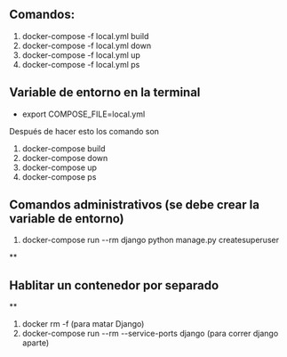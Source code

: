 ## **Comandos:**

  

 1. docker-compose -f local.yml build
 2. docker-compose -f local.yml down
 3.  docker-compose -f local.yml up
 4.  docker-compose -f local.yml ps
      

## Variable de entorno en la terminal

 - export COMPOSE_FILE=local.yml

Después de hacer esto los comando son

 1. docker-compose build
 2. docker-compose down
 3. docker-compose up
 4. docker-compose ps
  

## **Comandos administrativos (se debe crear la variable de entorno)**

 1. docker-compose run --rm django python manage.py createsuperuser
  
**

## Hablitar un contenedor por separado

**

 1. docker rm -f <ID> (para matar Django)
 2. docker-compose run --rm --service-ports django (para correr django aparte)